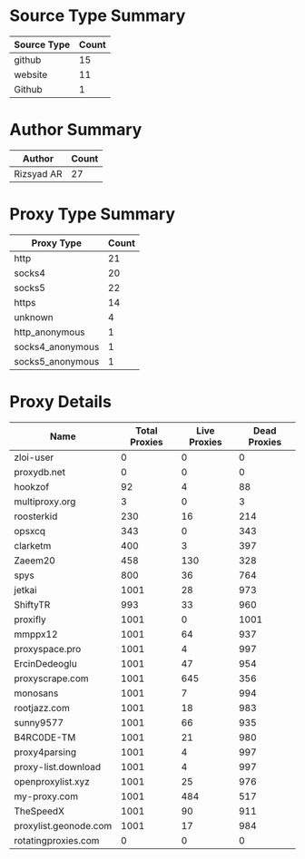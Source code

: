 # Source Type Summary

| Source Type | Count |
|-------------|-------|
| github | 15 |
| website | 11 |
| Github | 1 |


# Author Summary

| Author | Count |
|--------|-------|
| Rizsyad AR | 27 |


# Proxy Type Summary

| Proxy Type | Count |
|------------|-------|
| http | 21 |
| socks4 | 20 |
| socks5 | 22 |
| https | 14 |
| unknown | 4 |
| http_anonymous | 1 |
| socks4_anonymous | 1 |
| socks5_anonymous | 1 |


# Proxy Details

| Name | Total Proxies | Live Proxies | Dead Proxies |
|------|---------------|--------------|---------------|
| zloi-user | 0 | 0 | 0 |
| proxydb.net | 0 | 0 | 0 |
| hookzof | 92 | 4 | 88 |
| multiproxy.org | 3 | 0 | 3 |
| roosterkid | 230 | 16 | 214 |
| opsxcq | 343 | 0 | 343 |
| clarketm | 400 | 3 | 397 |
| Zaeem20 | 458 | 130 | 328 |
| spys | 800 | 36 | 764 |
| jetkai | 1001 | 28 | 973 |
| ShiftyTR | 993 | 33 | 960 |
| proxifly | 1001 | 0 | 1001 |
| mmppx12 | 1001 | 64 | 937 |
| proxyspace.pro | 1001 | 4 | 997 |
| ErcinDedeoglu | 1001 | 47 | 954 |
| proxyscrape.com | 1001 | 645 | 356 |
| monosans | 1001 | 7 | 994 |
| rootjazz.com | 1001 | 18 | 983 |
| sunny9577 | 1001 | 66 | 935 |
| B4RC0DE-TM | 1001 | 21 | 980 |
| proxy4parsing | 1001 | 4 | 997 |
| proxy-list.download | 1001 | 4 | 997 |
| openproxylist.xyz | 1001 | 25 | 976 |
| my-proxy.com | 1001 | 484 | 517 |
| TheSpeedX | 1001 | 90 | 911 |
| proxylist.geonode.com | 1001 | 17 | 984 |
| rotatingproxies.com | 0 | 0 | 0 |
